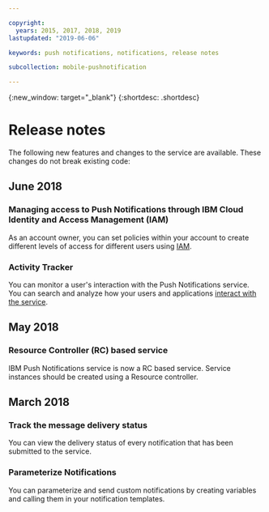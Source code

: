 ```yaml
---

copyright:
  years: 2015, 2017, 2018, 2019
lastupdated: "2019-06-06"

keywords: push notifications, notifications, release notes

subcollection: mobile-pushnotification

---
```


{:new_window: target="_blank"}
{:shortdesc: .shortdesc}

# Release notes

The following new features and changes to the service are available. These changes do not break existing code:


## June 2018

### Managing access to Push Notifications through IBM Cloud Identity and Access Management (IAM)

As an account owner, you can set policies within your account to create different levels of access for different users using [IAM](/docs/services/mobilepush?topic=mobile-pushnotification-service-access-management).

### Activity Tracker

You can monitor a user's interaction with the Push Notifications service. You can search and analyze how your users and applications [interact with the service](/docs/services/mobilepush?topic=mobile-pushnotification-push_activity_tracker).


## May 2018

### Resource Controller (RC) based service

IBM Push Notifications service is now a RC based service. Service instances should be created using a Resource controller.

## March 2018

### Track the message delivery status

You can view the delivery status of every notification that has been submitted to the service. 

### Parameterize Notifications

You can parameterize and send custom notifications by creating variables and calling them in your notification templates.
	
